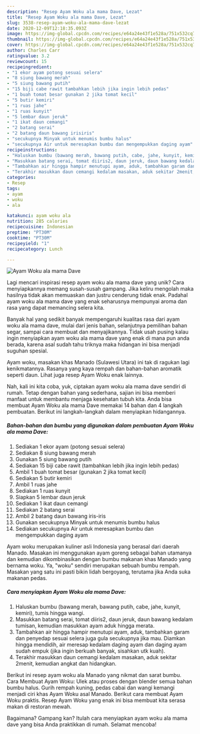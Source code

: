 ```yaml
---
description: "Resep Ayam Woku ala mama Dave, Lezat"
title: "Resep Ayam Woku ala mama Dave, Lezat"
slug: 3538-resep-ayam-woku-ala-mama-dave-lezat
date: 2020-12-09T12:18:35.093Z
image: https://img-global.cpcdn.com/recipes/e64a24e43f1e528a/751x532cq70/ayam-woku-ala-mama-dave-foto-resep-utama.jpg
thumbnail: https://img-global.cpcdn.com/recipes/e64a24e43f1e528a/751x532cq70/ayam-woku-ala-mama-dave-foto-resep-utama.jpg
cover: https://img-global.cpcdn.com/recipes/e64a24e43f1e528a/751x532cq70/ayam-woku-ala-mama-dave-foto-resep-utama.jpg
author: Charles Carr
ratingvalue: 3.2
reviewcount: 15
recipeingredient:
- "1 ekor ayam potong sesuai selera"
- "8 siung bawang merah"
- "5 siung bawang putih"
- "15 biji cabe rawit tambahkan lebih jika ingin lebih pedas"
- "1 buah tomat besar gunakan 2 jika tomat kecil"
- "5 butir kemiri"
- "1 ruas jahe"
- "1 ruas kunyit"
- "5 lembar daun jeruk"
- "1 ikat daun cemangi"
- "2 batang serai"
- "2 batang daun bawang irisiris"
- "secukupnya Minyak untuk menumis bumbu halus"
- "secukupnya Air untuk meresapkan bumbu dan mengempukkan daging ayam"
recipeinstructions:
- "Haluskan bumbu (bawang merah, bawang putih, cabe, jahe, kunyit, kemiri), tumis hingga wangi."
- "Masukkan batang serai, tomat diiris2, daun jeruk, daun bawang kedalam tumisan, kemudian masukkan ayam aduk hingga merata."
- "Tambahkan air hingga hampir menutupi ayam, aduk, tambahkan garam dan penyedap sesuai selera juga gula secukupnya jika mau. Diamkan hingga mendidih, air meresap kedalam daging ayam dan daging ayam sudah empuk (jika ingin berkuah banyak, sisahkan utk kuah)."
- "Terakhir masukkan daun cemangi kedalam masakan, aduk sekitar 2menit, kemudian angkat dan hidangkan."
categories:
- Resep
tags:
- ayam
- woku
- ala

katakunci: ayam woku ala 
nutrition: 285 calories
recipecuisine: Indonesian
preptime: "PT30M"
cooktime: "PT30M"
recipeyield: "1"
recipecategory: Lunch

---
```



![Ayam Woku ala mama Dave](https://img-global.cpcdn.com/recipes/e64a24e43f1e528a/751x532cq70/ayam-woku-ala-mama-dave-foto-resep-utama.jpg)

Lagi mencari inspirasi resep ayam woku ala mama dave yang unik? Cara menyiapkannya memang susah-susah gampang. Jika keliru mengolah maka hasilnya tidak akan memuaskan dan justru cenderung tidak enak. Padahal ayam woku ala mama dave yang enak seharusnya mempunyai aroma dan rasa yang dapat memancing selera kita.

Banyak hal yang sedikit banyak mempengaruhi kualitas rasa dari ayam woku ala mama dave, mulai dari jenis bahan, selanjutnya pemilihan bahan segar, sampai cara membuat dan menyajikannya. Tidak usah pusing kalau ingin menyiapkan ayam woku ala mama dave yang enak di mana pun anda berada, karena asal sudah tahu triknya maka hidangan ini bisa menjadi suguhan spesial.

Ayam woku, masakan khas Manado (Sulawesi Utara) ini tak di ragukan lagi kenikmatannya. Rasanya yang kaya rempah dan bahan-bahan aromatik seperti daun. Lihat juga resep Ayam Woku enak lainnya.


Nah, kali ini kita coba, yuk, ciptakan ayam woku ala mama dave sendiri di rumah. Tetap dengan bahan yang sederhana, sajian ini bisa memberi manfaat untuk membantu menjaga kesehatan tubuh kita. Anda bisa membuat Ayam Woku ala mama Dave memakai 14 bahan dan 4 langkah pembuatan. Berikut ini langkah-langkah dalam menyiapkan hidangannya.

<!--inarticleads1-->

##### Bahan-bahan dan bumbu yang digunakan dalam pembuatan Ayam Woku ala mama Dave:

1. Sediakan 1 ekor ayam (potong sesuai selera)
1. Sediakan 8 siung bawang merah
1. Gunakan 5 siung bawang putih
1. Sediakan 15 biji cabe rawit (tambahkan lebih jika ingin lebih pedas)
1. Ambil 1 buah tomat besar (gunakan 2 jika tomat kecil)
1. Sediakan 5 butir kemiri
1. Ambil 1 ruas jahe
1. Sediakan 1 ruas kunyit
1. Siapkan 5 lembar daun jeruk
1. Sediakan 1 ikat daun cemangi
1. Sediakan 2 batang serai
1. Ambil 2 batang daun bawang iris-iris
1. Gunakan secukupnya Minyak untuk menumis bumbu halus
1. Sediakan secukupnya Air untuk meresapkan bumbu dan mengempukkan daging ayam


Ayam woku merupakan kuliner asli Indonesia yang berasal dari daerah Manado. Masakan ini menggunakan ayam goreng sebagai bahan utamanya dan kemudian dikombinasikan dengan bumbu makanan khas Manado yang bernama woku. Ya, &#34;woku&#34; sendiri merupakan sebuah bumbu rempah. Masakan yang satu ini pasti bikin lidah bergoyang, terutama jika Anda suka makanan pedas. 

<!--inarticleads2-->

##### Cara menyiapkan Ayam Woku ala mama Dave:

1. Haluskan bumbu (bawang merah, bawang putih, cabe, jahe, kunyit, kemiri), tumis hingga wangi.
1. Masukkan batang serai, tomat diiris2, daun jeruk, daun bawang kedalam tumisan, kemudian masukkan ayam aduk hingga merata.
1. Tambahkan air hingga hampir menutupi ayam, aduk, tambahkan garam dan penyedap sesuai selera juga gula secukupnya jika mau. Diamkan hingga mendidih, air meresap kedalam daging ayam dan daging ayam sudah empuk (jika ingin berkuah banyak, sisahkan utk kuah).
1. Terakhir masukkan daun cemangi kedalam masakan, aduk sekitar 2menit, kemudian angkat dan hidangkan.


Berikut ini resep ayam woku ala Manado yang nikmat dan sarat bumbu. Cara Membuat Ayam Woku: Ulek atau proses dengan blender semua bahan bumbu halus. Gurih rempah kuning, pedas cabai dan wangi kemangi menjadi ciri khas Ayam Woku asal Manado. Berikut cara membuat Ayam Woku praktis. Resep Ayam Woku yang enak ini bisa membuat kita serasa makan di restoran mewah. 

Bagaimana? Gampang kan? Itulah cara menyiapkan ayam woku ala mama dave yang bisa Anda praktikkan di rumah. Selamat mencoba!
